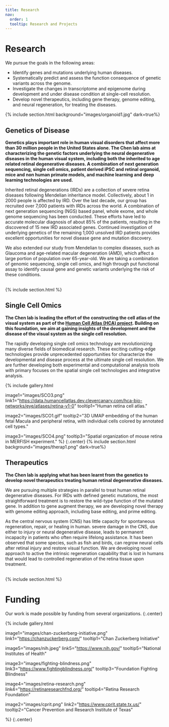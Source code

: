 ```yaml
---
title: Research
nav:
  order: 1
  tooltip: Research and Projects
---
```


# <i class="fas fa-microscope"></i>Research
We pursue the goals in the following areas:
- Identify genes and mutations underlying human diseases.
- Systematically predict and assess the function consequence of genetic variants across the genome.
- Investigate the changes in transcriptome and epigenome during development and under disease condition at single-cell resolution.
- Develop novel therapeutics, including gene therapy, genome editing, and neural regeneration, for treating the diseases.


{% include section.html background="images/organoid1.jpg" dark=true%}

## Genetics of Disease
<b>Genetics plays important role in human visual disorders that affect more than 30 million people in the United States alone.  The Chen lab aims at characterizing the genetic factors underlying the neural degenerative diseases in the human visual system, including both the inherited to age related retinal degenerative diseases.  A combination of next generation sequencing, single cell omics, patient derived iPSC and retinal organoid, mice and non human primate models, and machine learning and deep learning technologies are used.</b>

Inherited retinal degenerations (IRDs) are a collection of severe retina diseases following Mendelian inheritance model. Collectively, about 1 in 2000 people is affected by IRD. Over the last decade, our group has recruited over 7,000 patients with IRDs across the world. A combination of next generation sequencing (NGS) based panel, whole exome, and whole genome sequencing has been conducted. These efforts have led to accurate molecular diagnosis of about 85% of the patients, resulting in the discovered of 15 new IRD associated genes. Continued investigation of underlying genetics of the remaining 1,000 unsolved IRD patients provides excellent opportunities for novel disease gene and mutation discovery.

We also extended our study from Mendelian to complex diseases, such as Glaucoma and age-related macular degeneration (AMD), which affect a large portion of population over 65-year-old. We are taking a combination of genomic sequencing, single cell omics, and high through put functional assay to identify causal gene and genetic variants underlying the risk of these conditions.
<br><br>


{% include section.html %}

## Single Cell Omics
<b>The Chen lab is leading the effort of the constructing the cell atlas of the visual system as part of the [Human Cell Atlas (HCA) project](https://www.humancellatlas.org/biological-networks/).  Building on this foundation, we aim at gaining insights of the development and the disease of the visual system as the single cell resolution.</b>

The rapidly developing single cell omics technology are revolutionizing many diverse fields of biomedical research.  These exciting cutting-edge technologies provide unprecedented opportunities for characterize the developmental and disease process at the ultimate single cell resolution.  We are further developing both experimental and computational analysis tools with primary focuses on the spatial single cell technologies and integrative analysis.

{%
  include gallery.html

  image1="images/SCO3.png"
  link1="https://data.humancellatlas.dev.clevercanary.com/hca-bio-networks/eye/atlases/retina-v1-0"
  tooltip1="Human retina cell atlas."

  image2="images/SCO1.gif"
  tooltip2="3D UMAP embedding of the human fetal Macula and peripheral retina, with individual cells colored by annotated cell types."
  
  image3="images/SCO4.png"
  tooltip3="Spatial organization of mouse retina in MERFISH experiment."
%}
{:.center}
{% include section.html background="images/therap1.png" dark=true%}

## Therapeutics
<b>The Chen lab is applying what has been learnt from the genetics to develop novel therapeutics treating human retinal degenerative diseases.</b>

We are pursuing multiple strategies in parallel to treat human retinal degenerative diseases.  For IRDs with defined genetic mutations, the most straightforward treatment is to restore the wild-type function of the mutated gene.  In addition to gene augment therapy, we are developing novel therapy with genome editing approach, including base editing, and prime editing.

As the central nervous system (CNS) has little capacity for spontaneous regeneration, repair, or healing in human. severe damage in the CNS, due either to injury or neural degenerative disease, leads to permanent incapacity in patients who often require lifelong assistance.  It has been observed that some species, such as fish and birds, can regrow neural cells after retinal injury and restore visual function.  We are developing novel approach to active the intrinsic regeneration capability that is lost in humans that would lead to controlled regeneration of the retina tissue upon treatment.
<br><br>


{% include section.html %}


#  <i class="fas fa-microscope"></i>Funding

Our work is made possible by funding from several organizations.
{:.center}

{%
  include gallery.html

  image1="images/chan-zuckerberg-initiative.png"
  link1="https://chanzuckerberg.com/"
  tooltip1="Chan Zuckerberg Initiative"

  image5="images/nih.jpeg"
  link5="https://www.nih.gov/"
  tooltip5="National Institutes of Health"
  
  image3="images/fighting-blindness.png"
  link3="https://www.fightingblindness.org/"
  tooltip3="Foundation Fighting Blindness"

  image4="images/retina-research.png"
  link4="https://retinaresearchfnd.org/"
  tooltip4="Retina Research Foundation"
  
  image2="images/cprit.png"
  link2="https://www.cprit.state.tx.us/"
  tooltip2="Cancer Prevention and Research Institute of Texas"



%}
{:.center}
